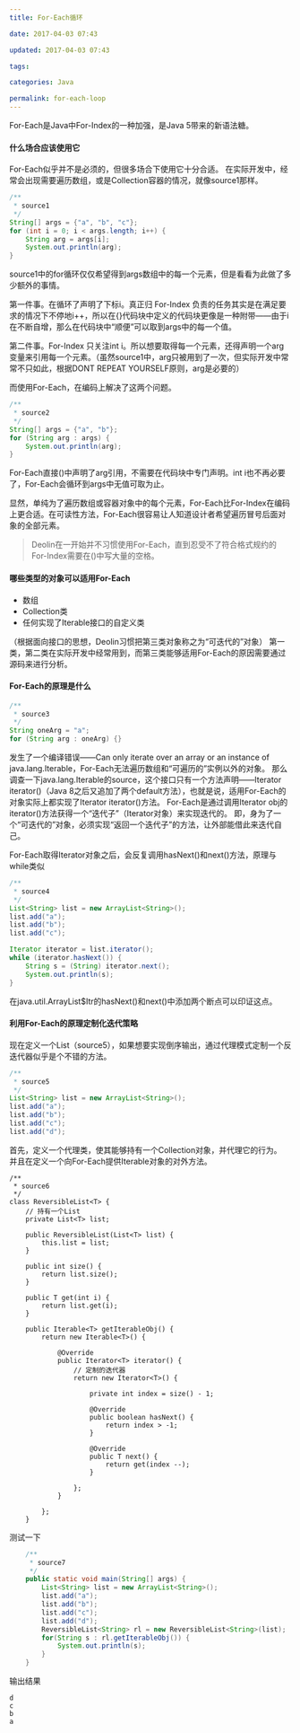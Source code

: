 ```yaml
---
title: For-Each循环

date: 2017-04-03 07:43

updated: 2017-04-03 07:43

tags:

categories: Java

permalink: for-each-loop
---
```


For-Each是Java中For-Index的一种加强，是Java 5带来的新语法糖。

#### 什么场合应该使用它

For-Each似乎并不是必须的，但很多场合下使用它十分合适。
在实际开发中，经常会出现需要遍历数组，或是Collection容器的情况，就像source1那样。

```java
/**
 * source1
 */
String[] args = {"a", "b", "c"};
for (int i = 0; i < args.length; i++) {
	String arg = args[i];
	System.out.println(arg);
}
```

source1中的for循环仅仅希望得到args数组中的每一个元素，但是看看为此做了多少额外的事情。

第一件事。在循环了声明了下标i。真正归 For-Index 负责的任务其实是在满足要求的情况下不停地i++，所以在{}代码块中定义的代码块更像是一种附带——由于i在不断自增，那么在代码块中“顺便”可以取到args中的每一个值。

第二件事。For-Index 只关注int i。所以想要取得每一个元素，还得声明一个arg变量来引用每一个元素。（虽然source1中，arg只被用到了一次，但实际开发中常常不只如此，根据DONT REPEAT YOURSELF原则，arg是必要的）

而使用For-Each，在编码上解决了这两个问题。

```java
/**
 * source2
 */
String[] args = {"a", "b"};
for (String arg : args) {
	System.out.println(arg);
}
```

For-Each直接()中声明了arg引用，不需要在代码块中专门声明。int i也不再必要了，For-Each会循环到args中无值可取为止。

显然，单纯为了遍历数组或容器对象中的每个元素，For-Each比For-Index在编码上更合适。在可读性方法，For-Each很容易让人知道设计者希望遍历冒号后面对象的全部元素。

> Deolin在一开始并不习惯使用For-Each，直到忍受不了符合格式规约的For-Index需要在()中写大量的空格。

#### 哪些类型的对象可以适用For-Each

- 数组
- Collection类
- 任何实现了Iterable接口的自定义类

（根据面向接口的思想，Deolin习惯把第三类对象称之为“可迭代的”对象）
第一类，第二类在实际开发中经常用到，而第三类能够适用For-Each的原因需要通过源码来进行分析。

#### For-Each的原理是什么

```java
/**
 * source3
 */
String oneArg = "a";
for (String arg : oneArg) {}
```

发生了一个编译错误——Can only iterate over an array or an instance of java.lang.Iterable，For-Each无法遍历数组和“可遍历的”实例以外的对象。
那么调查一下java.lang.Iterable的source，这个接口只有一个方法声明——Iterator<T> iterator()（Java 8之后又追加了两个default方法），也就是说，适用For-Each的对象实际上都实现了Iterator<T> iterator()方法。
For-Each是通过调用Iterator obj的iterator()方法获得一个“迭代子”（Iterator对象）来实现迭代的。
即，身为了一个“可迭代的”对象，必须实现“返回一个迭代子”的方法，让外部能借此来迭代自己。

For-Each取得Iterator对象之后，会反复调用hasNext()和next()方法，原理与while类似

```java
/**
 * source4
 */
List<String> list = new ArrayList<String>();
list.add("a");
list.add("b");
list.add("c");

Iterator iterator = list.iterator();
while (iterator.hasNext()) {
    String s = (String) iterator.next();
    System.out.println(s);
}
```

在java.util.ArrayList$Itr的hasNext()和next()中添加两个断点可以印证这点。

#### 利用For-Each的原理定制化迭代策略

现在定义一个List（source5），如果想要实现倒序输出，通过代理模式定制一个反迭代器似乎是个不错的方法。
```java
/**
 * source5
 */
List<String> list = new ArrayList<String>();
list.add("a");
list.add("b");
list.add("c");
list.add("d");
```

首先，定义一个代理类，使其能够持有一个Collection对象，并代理它的行为。
并且在定义一个向For-Each提供Iterable对象的对外方法。

    /**
     * source6
     */
    class ReversibleList<T> {
        // 持有一个List
        private List<T> list;
    
        public ReversibleList(List<T> list) {
            this.list = list;
        }
    
        public int size() {
            return list.size();
        }
    
        public T get(int i) {
            return list.get(i);
        }
    
        public Iterable<T> getIterableObj() {
            return new Iterable<T>() {
    
                @Override
                public Iterator<T> iterator() {
                    // 定制的迭代器
                    return new Iterator<T>() {
    
                        private int index = size() - 1;
    
                        @Override
                        public boolean hasNext() {
                            return index > -1;
                        }
    
                        @Override
                        public T next() {
                            return get(index --);
                        }
    
                    };
                }
    
            };
        }

测试一下

```java
    /**
     * source7
     */
    public static void main(String[] args) {
        List<String> list = new ArrayList<String>();
        list.add("a");
        list.add("b");
        list.add("c");
        list.add("d");
        ReversibleList<String> rl = new ReversibleList<String>(list);
        for(String s : rl.getIterableObj()) {
            System.out.println(s);
        }
    }
```

输出结果

    d
    c
    b
    a
